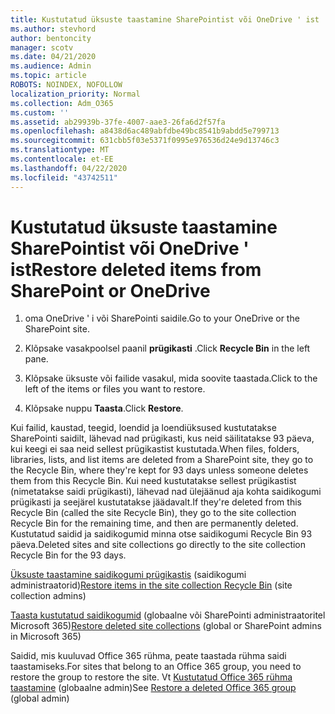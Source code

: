 ```yaml
---
title: Kustutatud üksuste taastamine SharePointist või OneDrive ' ist
ms.author: stevhord
author: bentoncity
manager: scotv
ms.date: 04/21/2020
ms.audience: Admin
ms.topic: article
ROBOTS: NOINDEX, NOFOLLOW
localization_priority: Normal
ms.collection: Adm_O365
ms.custom: ''
ms.assetid: ab29939b-37fe-4007-aae3-26fa6d2f57fa
ms.openlocfilehash: a8438d6ac489abfdbe49bc8541b9abdd5e799713
ms.sourcegitcommit: 631cbb5f03e5371f0995e976536d24e9d13746c3
ms.translationtype: MT
ms.contentlocale: et-EE
ms.lasthandoff: 04/22/2020
ms.locfileid: "43742511"
---
```

# <a name="restore-deleted-items-from-sharepoint-or-onedrive"></a><span data-ttu-id="ba930-102">Kustutatud üksuste taastamine SharePointist või OneDrive ' ist</span><span class="sxs-lookup"><span data-stu-id="ba930-102">Restore deleted items from SharePoint or OneDrive</span></span>

1. <span data-ttu-id="ba930-103">oma OneDrive ' i või SharePointi saidile.</span><span class="sxs-lookup"><span data-stu-id="ba930-103">Go to your OneDrive or the SharePoint site.</span></span>
    
2. <span data-ttu-id="ba930-104">Klõpsake vasakpoolsel paanil **prügikasti** .</span><span class="sxs-lookup"><span data-stu-id="ba930-104">Click **Recycle Bin** in the left pane.</span></span> 
    
3. <span data-ttu-id="ba930-105">Klõpsake üksuste või failide vasakul, mida soovite taastada.</span><span class="sxs-lookup"><span data-stu-id="ba930-105">Click to the left of the items or files you want to restore.</span></span>
    
4. <span data-ttu-id="ba930-106">Klõpsake nuppu **Taasta**.</span><span class="sxs-lookup"><span data-stu-id="ba930-106">Click **Restore**.</span></span> 
    
<span data-ttu-id="ba930-107">Kui failid, kaustad, teegid, loendid ja loendiüksused kustutatakse SharePointi saidilt, lähevad nad prügikasti, kus neid säilitatakse 93 päeva, kui keegi ei saa neid sellest prügikastist kustutada.</span><span class="sxs-lookup"><span data-stu-id="ba930-107">When files, folders, libraries, lists, and list items are deleted from a SharePoint site, they go to the Recycle Bin, where they're kept for 93 days unless someone deletes them from this Recycle Bin.</span></span> <span data-ttu-id="ba930-108">Kui need kustutatakse sellest prügikastist (nimetatakse saidi prügikasti), lähevad nad ülejäänud aja kohta saidikogumi prügikasti ja seejärel kustutatakse jäädavalt.</span><span class="sxs-lookup"><span data-stu-id="ba930-108">If they're deleted from this Recycle Bin (called the site Recycle Bin), they go to the site collection Recycle Bin for the remaining time, and then are permanently deleted.</span></span> <span data-ttu-id="ba930-109">Kustutatud saidid ja saidikogumid minna otse saidikogumi Recycle Bin 93 päeva.</span><span class="sxs-lookup"><span data-stu-id="ba930-109">Deleted sites and site collections go directly to the site collection Recycle Bin for the 93 days.</span></span>
  
<span data-ttu-id="ba930-110">[Üksuste taastamine saidikogumi prügikastis](https://go.microsoft.com/fwlink/?linkid=867800) (saidikogumi administraatorid)</span><span class="sxs-lookup"><span data-stu-id="ba930-110">[Restore items in the site collection Recycle Bin](https://go.microsoft.com/fwlink/?linkid=867800) (site collection admins)</span></span> 
  
<span data-ttu-id="ba930-111">[Taasta kustutatud saidikogumid](https://go.microsoft.com/fwlink/?linkid=867660) (globaalne või SharePointi administraatoritel Microsoft 365)</span><span class="sxs-lookup"><span data-stu-id="ba930-111">[Restore deleted site collections](https://go.microsoft.com/fwlink/?linkid=867660) (global or SharePoint admins in Microsoft 365)</span></span> 
  
<span data-ttu-id="ba930-112">Saidid, mis kuuluvad Office 365 rühma, peate taastada rühma saidi taastamiseks.</span><span class="sxs-lookup"><span data-stu-id="ba930-112">For sites that belong to an Office 365 group, you need to restore the group to restore the site.</span></span> <span data-ttu-id="ba930-113">Vt [Kustutatud Office 365 rühma taastamine](https://go.microsoft.com/fwlink/?linkid=867802) (globaalne admin)</span><span class="sxs-lookup"><span data-stu-id="ba930-113">See [Restore a deleted Office 365 group](https://go.microsoft.com/fwlink/?linkid=867802) (global admin)</span></span> 
  

